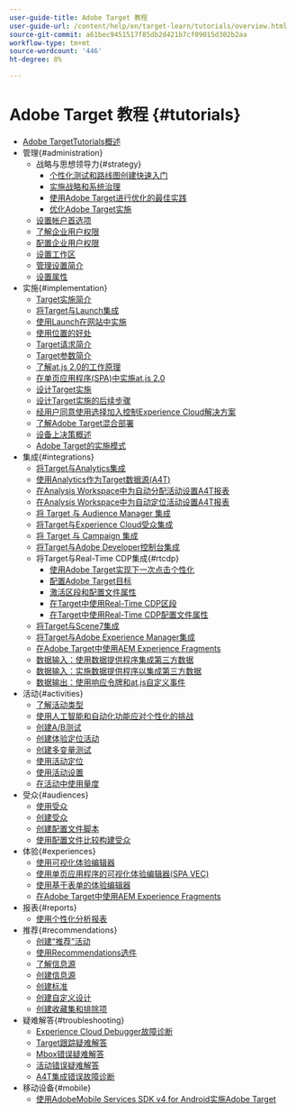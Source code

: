 ```yaml
---
user-guide-title: Adobe Target 教程
user-guide-url: /content/help/en/target-learn/tutorials/overview.html
source-git-commit: a61bec9451517f85db2d421b7cf09015d302b2aa
workflow-type: tm+mt
source-wordcount: '446'
ht-degree: 8%

---
```



# Adobe Target 教程 {#tutorials}

+ [Adobe TargetTutorials概述](../overview.md)
+ 管理{#administration}
   + 战略与思想领导力{#strategy}
      + [个性化测试和路线图创建快速入门](../strategy/create-personalization-roadmap-testing-plan.md)
      + [实施战略和系统治理](../dev101/1.1-implementation-strategy-sys-governance.md)
      + [使用Adobe Target进行优化的最佳实践](../strategy/target-best-practices-for-optimization.md)
      + [优化Adobe Target实施](../strategy/optimize-your-target-implementation.md)
   + [设置帐户首选项](../administration/set-up-account-preferences.md)
   + [了解企业用户权限](../administration/understanding-enterprise-user-permissions.md)
   + [配置企业用户权限](../dev101/1.2-configure-ent-user-permissions.md)
   + [设置工作区](../administration/set-up-workspaces.md)
   + [管理设置简介](../dev101/1.3-intro-to-admin-setup.md)
   + [设置属性](../administration/set-up-properties.md)
+ 实施{#implementation}
   + [Target实施简介](../dev101/2.1-intro-to-target-implementation.md)
   + [将Target与Launch集成](../dev101/3.1-target-launch.md)
   + [使用Launch在网站中实施](https://experienceleague.adobe.com/docs/launch-learn/implementing-in-websites-with-launch/index.html?lang=en)
   + [使用位置的好处](../dev101/2.2-benefits-of-locations.md)
   + [Target请求简介](../dev101/2.3-intro-to-target-requests.md)
   + [Target参数简介](../dev101/2.4-intro-to-target-params.md)
   + [了解at.js 2.0的工作原理](../implementation/understanding-how-atjs-20-works.md)
   + [在单页应用程序(SPA)中实施at.js 2.0](../implementation/implement-atjs-20-in-a-single-page-application.md)
   + [设计Target实施](../dev101/2.5-design-target-implementation.md)
   + [设计Target实施的后续步骤](../dev101/2.6-next-steps-design-target-implementation.md)
   + [经用户同意使用选择加入控制Experience Cloud解决方案](https://experienceleague.adobe.com/docs/id-service/using/implementation/opt-in-service/use-opt-in-to-control-experience-cloud-activities-based-on-user-consent.html?lang=en)
   + [了解Adobe Target混合部署](../implementation/hybrid-deployment.md)
   + [设备上决策概述](../implementation/on-device-decisioning-overview.md)
   + [Adobe Target的实施模式](../implementation/implementation-patterns-for-adobe-target.md)
+ 集成{#integrations}
   + [将Target与Analytics集成](../dev101/3.2-target-analytics.md)
   + [使用Analytics作为Target数据源(A4T)](../integrations/use-analytics-as-a-data-source-a4t.md)
   + [在Analysis Workspace中为自动分配活动设置A4T报表](../integrations/set-up-a4t-reports-in-analysis-workspace-for-auto-allocate-activities.md)
   + [在Analysis Workspace中为自动定位活动设置A4T报表](../integrations/set-up-a4t-reports-in-analysis-workspace-for-auto-target-activities.md)
   + [将 Target 与 Audience Manager 集成](../dev101/3.3-target-dmp.md)
   + [将Target与Experience Cloud受众集成](../dev101/3.4-target-exc-audiences.md)
   + [将 Target 与 Campaign 集成](../dev101/3.6-target-campaign.md)
   + [将Target与Adobe Developer控制台集成](../dev101/3.7-target-io.md)
   + 将Target与Real-Time CDP集成{#rtcdp}
      + [使用Adobe Target实现下一次点击个性化](../integrations/rtcdp/next-hit-personalization.md)
      + [配置Adobe Target目标](../integrations/rtcdp/configure-the-target-destination.md)
      + [激活区段和配置文件属性](../integrations/rtcdp/activate-segments-and-profile-attributes.md)
      + [在Target中使用Real-Time CDP区段](../integrations/rtcdp/use-rtcdp-segments-in-target.md)
      + [在Target中使用Real-Time CDP配置文件属性](../integrations/rtcdp/use-rtcdp-profile-attributes-in-target.md)
   + [将Target与Scene7集成](../dev101/3.8-target-scene7.md)
   + [将Target与Adobe Experience Manager集成](../dev101/3.5-target-aem.md)
   + [在Adobe Target中使用AEM Experience Fragments](https://helpx.adobe.com/experience-manager/kt/sites/using/experience-fragment-target-offer-feature-video-use.html)
   + [数据输入：使用数据提供程序集成第三方数据](../integrations/use-data-providers-to-integrate-third-party-data.md)
   + [数据输入：实施数据提供程序以集成第三方数据](../integrations/implement-data-providers-to-integrate-third-party-data.md)
   + [数据输出：使用响应令牌和at.js自定义事件](../integrations/use-response-tokens-and-atjs-custom-events.md)
+ 活动{#activities}
   + [了解活动类型](../activities/understanding-the-types-of-activities.md)
   + [使用人工智能和自动化功能应对个性化的挑战](../activities/use-the-artificial-intelligence-and-automation-capabilities-to-meet-the-challenges-of-personalization.md)
   + [创建A/B测试](../activities/create-ab-tests.md)
   + [创建体验定位活动](../activities/create-experience-targeting-activities.md)
   + [创建多变量测试](../activities/create-multivariate-tests.md)
   + [使用活动定位](../activities/use-activity-targeting.md)
   + [使用活动设置](../activities/use-activity-settings.md)
   + [在活动中使用量度](../activities/use-metrics-in-activities.md)
+ 受众{#audiences}
   + [使用受众](../audiences/use-audiences.md)
   + [创建受众](../audiences/create-audiences.md)
   + [创建配置文件脚本](../audiences/create-profile-scripts.md)
   + [使用配置文件比较构建受众](../audiences/use-profile-comparison-to-build-audiences.md)
+ 体验{#experiences}
   + [使用可视化体验编辑器](../experiences/use-the-visual-experience-composer.md)
   + [使用单页应用程序的可视化体验编辑器(SPA VEC)](../experiences/use-the-visual-experience-composer-for-single-page-applications.md)
   + [使用基于表单的体验编辑器](../experiences/use-the-form-based-experience-composer.md)
   + [在Adobe Target中使用AEM Experience Fragments](https://helpx.adobe.com/experience-manager/kt/sites/using/experience-fragment-target-offer-feature-video-use.html)
+ 报表{#reports}
   + [使用个性化分析报表](../reports/use-the-personalization-insights-reports.md)
+ 推荐{#recommendations}
   + [创建“推荐”活动](../recommendations/create-a-recommendations-activity.md)
   + [使用Recommendations选件](../recommendations/use-recommendations-offers.md)
   + [了解信息源](../recommendations/understanding-feeds.md)
   + [创建信息源](../recommendations/create-a-feed.md)
   + [创建标准](../recommendations/create-criteria.md)
   + [创建自定义设计](../recommendations/create-custom-designs.md)
   + [创建收藏集和排除项](../recommendations/create-collections-and-exclusions.md)
+ 疑难解答{#troubleshooting}
   + [Experience Cloud Debugger故障诊断](../troubleshooting/troubleshoot-with-the-experience-cloud-debugger.md)
   + [Target跟踪疑难解答](../troubleshooting/troubleshoot-with-target-traces.md)
   + [Mbox错误疑难解答](../dev101/4.1-troubleshoot-mbox-errors.md)
   + [活动错误疑难解答](../dev101/4.2-troubleshoot-activity-errors.md)
   + [A4T集成错误故障诊断](../dev101/4.3-troubleshoot-integration-errors.md)
+ 移动设备{#mobile}
   + [使用AdobeMobile Services SDK v4 for Android实施Adobe Target](../mobile-v4/overview.md)

